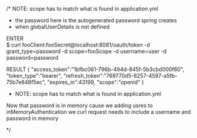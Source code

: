 /* NOTE: scope has to match what is found in application.yml
 *  the password here is the autogenerated password spring creates
 *  when globalUserDetails is not defined
 
  ENTER      
   $ curl fooClient:fooSecret@localhost:8081/oauth/token 
   		-d grant_type=password 
   		-d scope=fooScope 
   		-d username=user 
   		-d password=password
   
   
  RESULT
  { 
    "access_token":"1bfbc061-796b-494d-845f-5b3cbd000f60",
    "token_type":"bearer",
    "refresh_token":"769770d5-8257-4597-a5fb-75b7e848f5ec",
    "expires_in":43199,
    "scope":"openid"
  }
  
  * NOTE: scope has to match what is found in application.yml
   
  Now that password is in memory cause we adding usres to inMemoryAuthentication 
  we curl request needs to include a username and password in memory 

*/